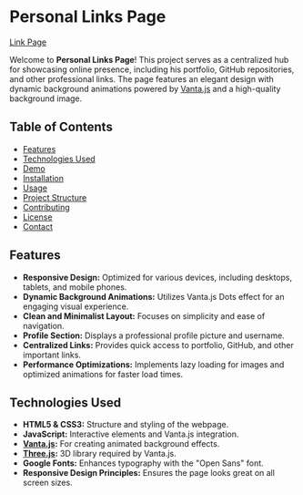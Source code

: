 # Personal Links Page

[Link Page](./images/page.png)

Welcome to **Personal Links Page**! This project serves as a centralized hub for showcasing online presence, including his portfolio, GitHub repositories, and other professional links. The page features an elegant design with dynamic background animations powered by [Vanta.js](https://www.vantajs.com/) and a high-quality background image.

## Table of Contents

- [Features](#features)
- [Technologies Used](#technologies-used)
- [Demo](#demo)
- [Installation](#installation)
- [Usage](#usage)
- [Project Structure](#project-structure)
- [Contributing](#contributing)
- [License](#license)
- [Contact](#contact)

## Features

- **Responsive Design:** Optimized for various devices, including desktops, tablets, and mobile phones.
- **Dynamic Background Animations:** Utilizes Vanta.js Dots effect for an engaging visual experience.
- **Clean and Minimalist Layout:** Focuses on simplicity and ease of navigation.
- **Profile Section:** Displays a professional profile picture and username.
- **Centralized Links:** Provides quick access to portfolio, GitHub, and other important links.
- **Performance Optimizations:** Implements lazy loading for images and optimized animations for faster load times.

## Technologies Used

- **HTML5 & CSS3:** Structure and styling of the webpage.
- **JavaScript:** Interactive elements and Vanta.js integration.
- **[Vanta.js](https://www.vantajs.com/):** For creating animated background effects.
- **[Three.js](https://threejs.org/):** 3D library required by Vanta.js.
- **Google Fonts:** Enhances typography with the "Open Sans" font.
- **Responsive Design Principles:** Ensures the page looks great on all screen sizes.
